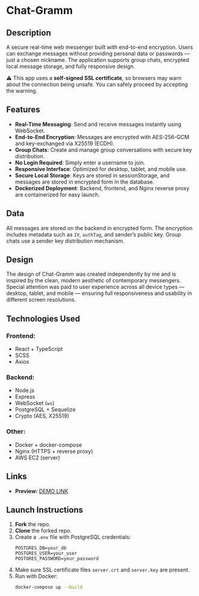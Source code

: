 # Chat-Gramm

## Description  
A secure real-time web messenger built with end-to-end encryption. Users can exchange messages without providing personal data or passwords — just a chosen nickname. The application supports group chats, encrypted local message storage, and fully responsive design.

⚠️ This app uses a **self-signed SSL certificate**, so browsers may warn about the connection being unsafe. You can safely proceed by accepting the warning.

## Features  
- **Real-Time Messaging**: Send and receive messages instantly using WebSocket.
- **End-to-End Encryption**: Messages are encrypted with AES-256-GCM and key-exchanged via X25519 (ECDH).
- **Group Chats**: Create and manage group conversations with secure key distribution.
- **No Login Required**: Simply enter a username to join.
- **Responsive Interface**: Optimized for desktop, tablet, and mobile use.
- **Secure Local Storage**: Keys are stored in sessionStorage, and messages are stored in encrypted form in the database.
- **Dockerized Deployment**: Backend, frontend, and Nginx reverse proxy are containerized for easy launch.

## Data  
All messages are stored on the backend in encrypted form. The encryption includes metadata such as `IV`, `authTag`, and sender’s public key. Group chats use a sender key distribution mechanism.

## Design  
The design of Chat-Gramm was created independently by me and is inspired by the clean, modern aesthetic of contemporary messengers. Special attention was paid to user experience across all device types — desktop, tablet, and mobile — ensuring full responsiveness and usability in different screen resolutions.

## Technologies Used

### **Frontend:**
- React + TypeScript  
- SCSS  
- Axios  

### **Backend:**
- Node.js  
- Express  
- WebSocket (`ws`)  
- PostgreSQL + Sequelize  
- Crypto (AES, X25519)  

### **Other:**
- Docker + docker-compose  
- Nginx (HTTPS + reverse proxy)  
- AWS EC2 (server)

## Links  
- **Preview:** [DEMO LINK](https://13.48.148.108:4443/)  

## Launch Instructions  
1. **Fork** the repo.  
2. **Clone** the forked repo.  
3. Create a `.env` file with PostgreSQL credentials:
   ```
   POSTGRES_DB=your_db
   POSTGRES_USER=your_user
   POSTGRES_PASSWORD=your_password
   ```
4. Make sure SSL certificate files `server.crt` and `server.key` are present.  
5. Run with Docker:
   ```bash
   docker-compose up --build
   ```
